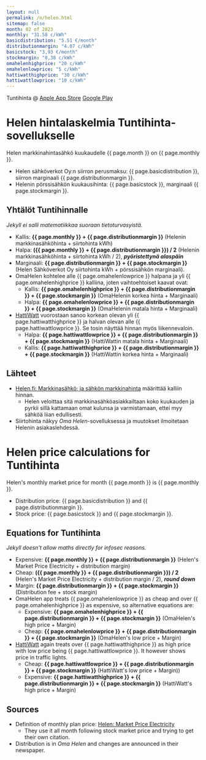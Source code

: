 ```yaml
---
layout: null
permalink: /n/helen.html
sitemap: false
month: 02 of 2023
monthly: "31.58 c/kWh"
basicdistribution: "5.51 €/month"
distributionmargin: "4.07 c/kWh"
basicstock: "3,93 €/month"
stockmargin: "0,38 c/kWh"
omahelenhighprice: "20 c/kWh"
omahelenlowprice: "5 c/kWh"
hattiwatthighprice: "30 c/kWh"
hattiwattlowprice: "10 c/kWh"
---
```


Tuntihinta @ [Apple App Store](https://apps.apple.com/app/tuntihinta/id824684537) [Google Play](https://play.google.com/store/apps/details?id=fi.fingrid.tuntihinta)

# Helen hintalaskelmia Tuntihinta-sovellukselle

Helen markkinahintasähkö kuukaudelle {{ page.month }} on {{ page.monthly }}.

* Helen sähköverkot Oy:n siirron perusmaksu: {{ page.basicdistribution }}, siirron marginaali {{ page.distributionmargin }}.
* Helenin pörssisähkön kuukausihinta: {{ page.basicstock }}, marginaali {{ page.stockmargin }}.

## Yhtälöt Tuntihinnalle

*Jekyll ei salli matematiikkaa suoraan tietoturvasyistä.*

* Kallis: <strong>{{ page.monthly }} + {{ page.distributionmargin }}</strong> (Helenin markkinasähköhinta + siirtohinta kWh)
* Halpa: <strong>({{ page.monthly }} + {{ page.distributionmargin }}) / 2</strong> (Helenin markkinasähköhinta + siirtohinta kWh / 2), ***pyöristettynä alaspäin***
* Marginaali: <strong>{{ page.distributionmargin }} + {{ page.stockmargin }}</strong> (Helen Sähköverkot Oy siirtohinta kWh + pörssisähkön marginaali).
* OmaHelen kohtelee alle {{ page.omahelenlowprice }} halpana ja yli {{ page.omahelenhighprice }} kalliina, joten vaihtoehtoiset kaavat ovat:
  * Kallis: <strong>{{ page.omahelenhighprice }} + {{ page.distributionmargin }} + {{ page.stockmargin }}</strong> (OmaHelenin korkea hinta + Marginaali)
  * Halpa: <strong>{{ page.omahelenlowprice }} + {{ page.distributionmargin }} + {{ page.stockmargin }}</strong> (OmaHelenin matala hinta + Marginaali)
* [HattiWatt](https://hattiwatt.com/) vuorostaan sanoo korkean olevan yli {{ page.hattiwatthighprice }} ja halvan olevan alle {{ page.hattiwattlowprice }}. Se tosin näyttää hinnan myös liikennevaloin.
  * Halpa: <strong>{{ page.hattiwattlowprice }} + {{ page.distributionmargin }} + {{ page.stockmargin }}</strong> (HattiWattin matala hinta + Marginaali)
  * Kallis: <strong>{{ page.hattiwatthighprice }} + {{ page.distributionmargin }} + {{ page.stockmargin }}</strong> (HattiWattin korkea hinta + Marginaali)

## Lähteet

* [Helen.fi: Markkinasähkö; ja sähkön markkinahinta](https://www.helen.fi/sahko/sahkosopimus/markkinahinta) määrittää kalliin hinnan.
  * Helen veloittaa sitä markkinasähköasiakkailtaan koko kuukauden ja pyrkii sillä kattamaan omat kulunsa ja varmistamaan, ettei myy sähköä liian edullisesti.
* Siirtohinta näkyy *Oma Helen*-sovelluksessa ja muutokset ilmoitetaan Helenin asiakaslehdessä.

# Helen price calculations for Tuntihinta

Helen's monthly market price for month {{ page.month }} is {{ page.monthly }}.

* Distribution price: {{ page.basicdistribution }} and {{ page.distributionmargin }}.
* Stock price: {{ page.basicstock }} and {{ page.stockmargin }}.

## Equations for Tuntihinta

*Jekyll doesn't allow maths directly for infosec reasons.*

* Expensive: <strong>{{ page.monthly }} + {{ page.distributionmargin }}</strong> (Helen's Market Price Electricity + distribution margin)
* Cheap: <strong>({{ page.monthly }} + {{ page.distributionmargin }}) / 2</strong> (Helen's Market Price Electricity + distribution margin / 2), ***round down***
* Margin: <strong>{{ page.distributionmargin }} + {{ page.stockmargin }}</strong> (Distribution fee + stock margin)
* OmaHelen app treats {{ page.omahelenlowprice }} as cheap and over {{ page.omahelenhighprice }} as expensive, so alternative equations are:
  * Expensive: <strong>{{ page.omahelenhighprice }} + {{ page.distributionmargin }} + {{ page.stockmargin }}</strong> (OmaHelen's high price + Margin)
  * Cheap: <strong>{{ page.omahelenlowprice }} + {{ page.distributionmargin }} + {{ page.stockmargin }}</strong> (OmaHelen's low price + Margin)
* [HattiWatt](https://hattiwatt.com/) again treats over {{ page.hattiwatthighprice }} as high price with low price being {{ page.hattiwattlowprice }}. It however shows price in traffic lights.
  * Cheap: <strong>{{ page.hattiwattlowprice }} + {{ page.distributionmargin }} + {{ page.stockmargin }}</strong> (HattiWatt's low price + Margin))
  * Expensive: <strong>{{ page.hattiwatthighprice }} + {{ page.distributionmargin }} + {{ page.stockmargin }}</strong> (HattiWatt's high price + Margin)

## Sources

* Definition of monthly plan price: [Helen: Market Price Electricity](https://www.helen.fi/en/electricity/electricity-products-and-prices/marketpriceelectricity)
  * They use it all month following stock market price and trying to get their own citation.
* Distribution is in *Oma Helen* and changes are announced in their newspaper.
